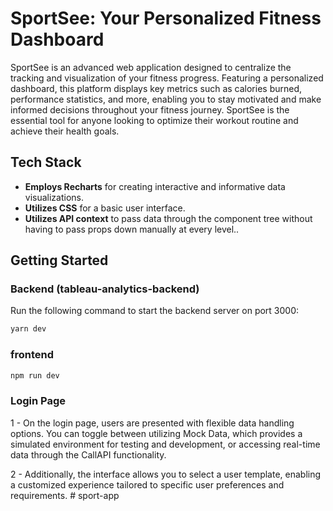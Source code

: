 # SportSee: Your Personalized Fitness Dashboard

SportSee is an advanced web application designed to centralize the tracking and visualization of your fitness progress. Featuring a personalized dashboard, this platform displays key metrics such as calories burned, performance statistics, and more, enabling you to stay motivated and make informed decisions throughout your fitness journey. SportSee is the essential tool for anyone looking to optimize their workout routine and achieve their health goals.

## Tech Stack

- **Employs Recharts** for creating interactive and informative data visualizations.
- **Utilizes CSS** for a basic user interface.
- **Utilizes API context** to pass data through the component tree without having to pass props down manually at every level..

## Getting Started

### Backend (tableau-analytics-backend)

Run the following command to start the backend server on port 3000:

```bash
yarn dev
```

### frontend

```bash
npm run dev
```

### Login Page

1 - On the login page, users are presented with flexible data handling options. You can toggle between utilizing Mock Data, which provides a simulated environment for testing and development, or accessing real-time data through the CallAPI functionality.

2 - Additionally, the interface allows you to select a user template, enabling a customized experience tailored to specific user preferences and requirements.
#   s p o r t - a p p  
 